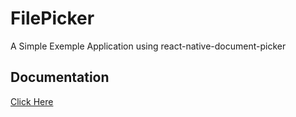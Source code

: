 # FilePicker
A Simple Exemple Application using react-native-document-picker

## Documentation
[Click Here](https://github.com/Elyx0/react-native-document-picker)
